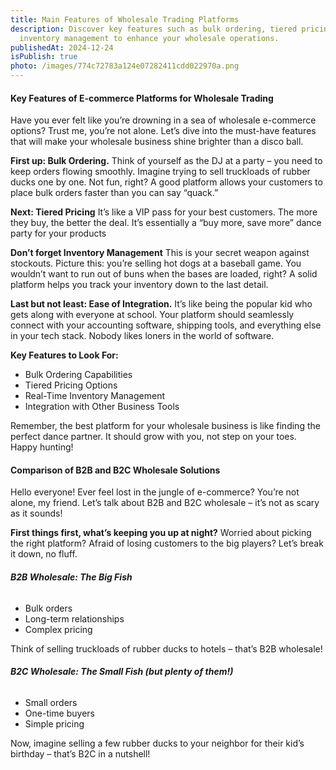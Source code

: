 ```yaml
---
title: Main Features of Wholesale Trading Platforms
description: Discover key features such as bulk ordering, tiered pricing, and
  inventory management to enhance your wholesale operations.
publishedAt: 2024-12-24
isPublish: true
photo: /images/774c72783a124e07282411cdd022970a.png
---
```

#### **Key Features of E-commerce Platforms for Wholesale Trading**

Have you ever felt like you’re drowning in a sea of wholesale e-commerce options?
Trust me, you’re not alone.
Let’s dive into the must-have features that will make your wholesale business shine brighter than a disco ball.

**First up: Bulk Ordering.**
Think of yourself as the DJ at a party – you need to keep orders flowing smoothly.
Imagine trying to sell truckloads of rubber ducks one by one. Not fun, right?
A good platform allows your customers to place bulk orders faster than you can say “quack.”

**Next: Tiered Pricing**
It’s like a VIP pass for your best customers.
The more they buy, the better the deal.
It’s essentially a “buy more, save more” dance party for your products

**Don’t forget Inventory Management**
This is your secret weapon against stockouts.
Picture this: you’re selling hot dogs at a baseball game.
You wouldn’t want to run out of buns when the bases are loaded, right?
A solid platform helps you track your inventory down to the last detail.

**Last but not least: Ease of Integration.**
It’s like being the popular kid who gets along with everyone at school.
Your platform should seamlessly connect with your accounting software, shipping tools, and everything else in your tech stack.
Nobody likes loners in the world of software.

**Key Features to Look For:**

* Bulk Ordering Capabilities
* Tiered Pricing Options
* Real-Time Inventory Management
* Integration with Other Business Tools

Remember, the best platform for your wholesale business is like finding the perfect dance partner.
It should grow with you, not step on your toes.
Happy hunting!

#### **Comparison of B2B and B2C Wholesale Solutions**

Hello everyone! Ever feel lost in the jungle of e-commerce?
You’re not alone, my friend.
Let’s talk about B2B and B2C wholesale – it’s not as scary as it sounds!

**First things first, what’s keeping you up at night?**
Worried about picking the right platform?
Afraid of losing customers to the big players?
Let’s break it down, no fluff.

###### **B2B Wholesale: The Big Fish**

* Bulk orders
* Long-term relationships
* Complex pricing

Think of selling truckloads of rubber ducks to hotels – that’s B2B wholesale!

###### **B2C Wholesale: The Small Fish (but plenty of them!)**

* Small orders
* One-time buyers
* Simple pricing

Now, imagine selling a few rubber ducks to your neighbor for their kid’s birthday – that’s B2C in a nutshell!
